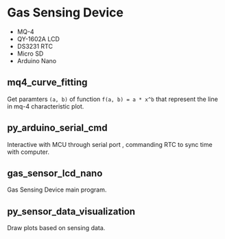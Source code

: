 # Gas Sensing Device
- MQ-4
- QY-1602A LCD
- DS3231 RTC
- Micro SD
- Arduino Nano

## mq4_curve_fitting
 Get paramters `(a, b)` of function `f(a, b) = a * x^b` that represent the line in mq-4 characteristic plot.

## py_arduino_serial_cmd
Interactive with MCU through serial port , commanding RTC to sync time with computer.

## gas_sensor_lcd_nano
Gas Sensing Device main program.

## py_sensor_data_visualization
Draw plots based on sensing data.